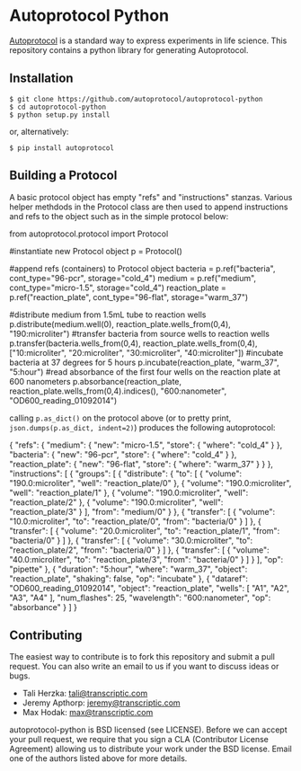 Autoprotocol Python
===================

[Autoprotocol](https://www.autoprotocol.org) is a standard way to express
experiments in life science. This repository contains a python library for
generating Autoprotocol.

Installation
------------

    $ git clone https://github.com/autoprotocol/autoprotocol-python
    $ cd autoprotocol-python
    $ python setup.py install

or, alternatively:

    $ pip install autoprotocol

Building a Protocol
-------------------

A basic protocol object has empty "refs" and "instructions" stanzas.  Various helper methdods in the Protocol class are then used to append instructions and refs to the object such as in the simple protocol below:


from autoprotocol.protocol import Protocol

  #instantiate new Protocol object
  p = Protocol()

  #append refs (containers) to Protocol object
  bacteria = p.ref("bacteria", cont_type="96-pcr", storage="cold_4")
  medium = p.ref("medium", cont_type="micro-1.5", storage="cold_4")
  reaction_plate = p.ref("reaction_plate", cont_type="96-flat", storage="warm_37")

  #distribute medium from 1.5mL tube to reaction wells
  p.distribute(medium.well(0), reaction_plate.wells_from(0,4), "190:microliter")
  #transfer bacteria from source wells to reaction wells
  p.transfer(bacteria.wells_from(0,4), reaction_plate.wells_from(0,4),
      ["10:microliter", "20:microliter", "30:microliter", "40:microliter"])
  #incubate bacteria at 37 degrees for 5 hours
  p.incubate(reaction_plate, "warm_37", "5:hour")
  #read absorbance of the first four wells on the reaction plate at 600 nanometers
  p.absorbance(reaction_plate, reaction_plate.wells_from(0,4).indices(), "600:nanometer",
      "OD600_reading_01092014")

calling `p.as_dict()` on the protocol above (or to pretty print, `json.dumps(p.as_dict, indent=2)`) produces the following autoprotocol:


  {
    "refs": {
      "medium": {
        "new": "micro-1.5",
        "store": {
          "where": "cold_4"
        }
      },
      "bacteria": {
        "new": "96-pcr",
        "store": {
          "where": "cold_4"
        }
      },
      "reaction_plate": {
        "new": "96-flat",
        "store": {
          "where": "warm_37"
        }
      }
    },
    "instructions": [
      {
        "groups": [
          {
            "distribute": {
              "to": [
                {
                  "volume": "190.0:microliter",
                  "well": "reaction_plate/0"
                },
                {
                  "volume": "190.0:microliter",
                  "well": "reaction_plate/1"
                },
                {
                  "volume": "190.0:microliter",
                  "well": "reaction_plate/2"
                },
                {
                  "volume": "190.0:microliter",
                  "well": "reaction_plate/3"
                }
              ],
              "from": "medium/0"
            }
          },
          {
            "transfer": [
              {
                "volume": "10.0:microliter",
                "to": "reaction_plate/0",
                "from": "bacteria/0"
              }
            ]
          },
          {
            "transfer": [
              {
                "volume": "20.0:microliter",
                "to": "reaction_plate/1",
                "from": "bacteria/0"
              }
            ]
          },
          {
            "transfer": [
              {
                "volume": "30.0:microliter",
                "to": "reaction_plate/2",
                "from": "bacteria/0"
              }
            ]
          },
          {
            "transfer": [
              {
                "volume": "40.0:microliter",
                "to": "reaction_plate/3",
                "from": "bacteria/0"
              }
            ]
          }
        ],
        "op": "pipette"
      },
      {
        "duration": "5:hour",
        "where": "warm_37",
        "object": "reaction_plate",
        "shaking": false,
        "op": "incubate"
      },
      {
        "dataref": "OD600_reading_01092014",
        "object": "reaction_plate",
        "wells": [
          "A1",
          "A2",
          "A3",
          "A4"
        ],
        "num_flashes": 25,
        "wavelength": "600:nanometer",
        "op": "absorbance"
      }
    ]
  }

Contributing
------------

The easiest way to contribute is to fork this repository and submit a pull
request.  You can also write an email to us if you want to discuss ideas or
bugs.

- Tali Herzka: tali@transcriptic.com
- Jeremy Apthorp: jeremy@transcriptic.com
- Max Hodak: max@transcriptic.com

autoprotocol-python is BSD licensed (see LICENSE). Before we can accept your
pull request, we require that you sign a CLA (Contributor License Agreement)
allowing us to distribute your work under the BSD license. Email one of the
authors listed above for more details.
